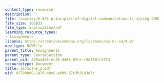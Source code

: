 ```yaml
---
content_type: resource
description: ''
file: /courses/6-451-principles-of-digital-communication-ii-spring-2005/057008d81a76b0c8e0b937c3b3143e7c_ps7solns_2.pdf
file_size: 102833
file_type: application/pdf
learning_resource_types:
- Assignments
license: https://creativecommons.org/licenses/by-nc-sa/4.0/
ocw_type: OCWFile
parent_title: Assignments
parent_type: CourseSection
parent_uid: 429aa445-ec35-d484-97ce-c9ef10fc57fd
resourcetype: Document
title: ps7solns_2.pdf
uid: 057008d8-1a76-b0c8-e0b9-37c3b3143e7c
---
```

